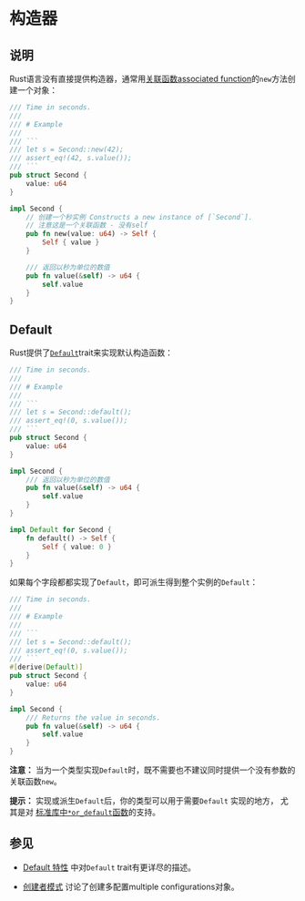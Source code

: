 # 构造器

## 说明

Rust语言没有直接提供构造器，通常用[关联函数associated function][]的`new`方法创建一个对象：

```rust
/// Time in seconds.
///
/// # Example
///
/// ```
/// let s = Second::new(42);
/// assert_eq!(42, s.value());
/// ```
pub struct Second {
    value: u64
}

impl Second {
    // 创建一个秒实例 Constructs a new instance of [`Second`].
    // 注意这是一个关联函数 - 没有self
    pub fn new(value: u64) -> Self {
        Self { value }
    }

    /// 返回以秒为单位的数值
    pub fn value(&self) -> u64 {
        self.value
    }
}
```

## Default

Rust提供了[`Default`][std-default]trait来实现默认构造函数：

```rust
/// Time in seconds.
///
/// # Example
///
/// ```
/// let s = Second::default();
/// assert_eq!(0, s.value());
/// ```
pub struct Second {
    value: u64
}

impl Second {
    /// 返回以秒为单位的数值
    pub fn value(&self) -> u64 {
        self.value
    }
}

impl Default for Second {
    fn default() -> Self {
        Self { value: 0 }
    }
}
```

如果每个字段都都实现了`Default`，即可派生得到整个实例的`Default`：

```rust
/// Time in seconds.
///
/// # Example
///
/// ```
/// let s = Second::default();
/// assert_eq!(0, s.value());
/// ```
#[derive(Default)]
pub struct Second {
    value: u64
}

impl Second {
    /// Returns the value in seconds.
    pub fn value(&self) -> u64 {
        self.value
    }
}
```

**注意：** 
当为一个类型实现`Default`时，既不需要也不建议同时提供一个没有参数的关联函数`new`。

**提示：** 
实现或派生`Default`后，你的类型可以用于需要`Default` 实现的地方，
尤其是对 [标准库中`*or_default`函数][std-or-default]的支持。

## 参见

- [Default 特性](default.md) 中对`Default` trait有更详尽的描述。

- [创建者模式](../patterns/creational/builder.md) 讨论了创建多配置multiple configurations对象。

[关联函数associated function]: https://doc.rust-lang.org/stable/book/ch05-03-method-syntax.html#associated-functions
[std-default]: https://doc.rust-lang.org/stable/std/default/trait.Default.html
[std-or-default]: https://doc.rust-lang.org/stable/std/?search=or_default
